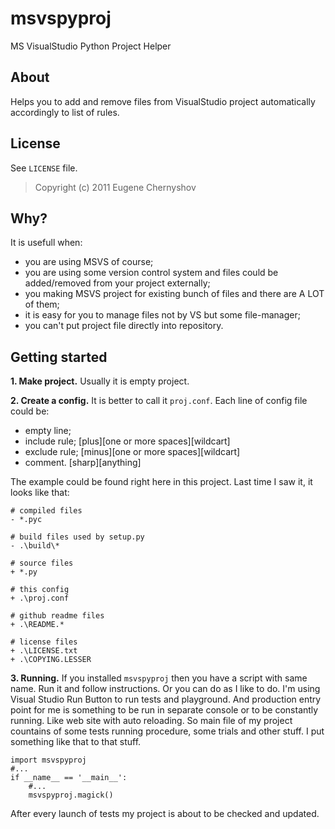 msvspyproj
==========

MS VisualStudio Python Project Helper

About
-----

Helps you to add and remove files from VisualStudio project automatically accordingly to list of rules.

License
-------

See `LICENSE` file.

> Copyright (c) 2011 Eugene Chernyshov

Why?
----

It is usefull when:

 - you are using MSVS of course;
 - you are using some version control system and files could be added/removed from your project externally;
 - you making MSVS project for existing bunch of files and there are A LOT of them;
 - it is easy for you to manage files not by VS but some file-manager;
 - you can't put project file directly into repository.


Getting started
---------------

**1. Make project.** Usually it is empty project. 

**2. Create a config.** It is better to call it `proj.conf`. Each line of config file could be:

 - empty line;
 - include rule; [plus][one or more spaces][wildcart]
 - exclude rule; [minus][one or more spaces][wildcart]
 - comment. [sharp][anything]

The example could be found right here in this project. Last time I saw it, it looks like that:

    # compiled files
    - *.pyc

    # build files used by setup.py
    - .\build\*

    # source files
    + *.py

    # this config
    + .\proj.conf

    # github readme files
    + .\README.*

    # license files
    + .\LICENSE.txt
    + .\COPYING.LESSER

**3. Running.** If you installed `msvspyproj` then you have a script with same name. Run it and follow instructions.
Or you can do as I like to do. I'm using Visual Studio Run Button to run tests and playground.
And production entry point for me is something to be run in separate console or to be constantly running. 
Like web site with auto reloading. So main file of my project countains of some tests running procedure,
some trials and other stuff. I put something like that to that stuff.

    import msvspyproj
    #...
    if __name__ == '__main__':
        #...
        msvspyproj.magick() 

After every launch of tests my project is about to be checked and updated.
